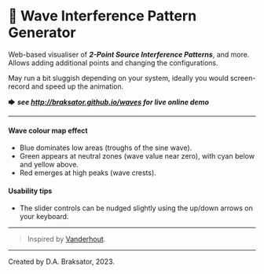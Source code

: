 # 🌊 Wave Interference Pattern Generator

Web-based visualiser of ***2-Point Source Interference Patterns***, and more.  Allows adding additional points and changing the configurations.

May run a bit sluggish depending on your system, ideally you would screen-record and speed up the animation.

🡆 ***see http://braksator.github.io/waves for live online demo***


*************************************

#### Wave colour map effect

- Blue dominates low areas (troughs of the sine wave).
- Green appears at neutral zones (wave value near zero), with cyan below and yellow above.
- Red emerges at high peaks (wave crests).

#### Usability tips

- The slider controls can be nudged slightly using the up/down arrows on your keyboard.

*************************************

> Inspired by [Vanderhout](https://www.youtube.com/watch?v=sXlYmLQdJU4).


*************************************
Created by D.A. Braksator, 2023.
